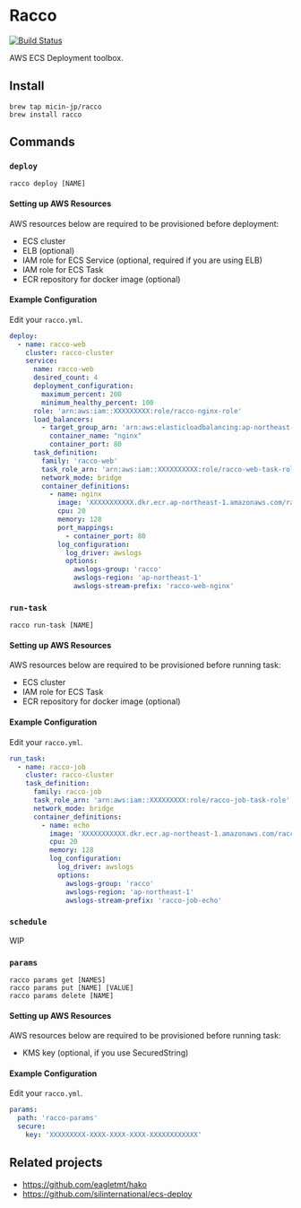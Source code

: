 
# Racco

[![Build Status](https://travis-ci.org/micin-jp/racco.svg?branch=master)](https://travis-ci.org/micin-jp/racco)

AWS ECS Deployment toolbox.

## Install

```
brew tap micin-jp/racco
brew install racco
```

## Commands

### `deploy`

```racco deploy [NAME]```

#### Setting up AWS Resources

AWS resources below are required to be provisioned before deployment:

- ECS cluster
- ELB (optional)
- IAM role for ECS Service (optional, required if you are using ELB)
- IAM role for ECS Task
- ECR repository for docker image (optional)

#### Example Configuration

Edit your `racco.yml`.

```yml:racco.yml
deploy:
  - name: racco-web
    cluster: racco-cluster
    service:
      name: racco-web
      desired_count: 4
      deployment_configuration:
        maximum_percent: 200
        minimum_healthy_percent: 100
      role: 'arn:aws:iam::XXXXXXXXX:role/racco-nginx-role'
      load_balancers:
        - target_group_arn: 'arn:aws:elasticloadbalancing:ap-northeast-1:XXXXXXXX:targetgroup/racco-web/XXXXXXXXXXX'
          container_name: "nginx"
          container_port: 80
      task_definition:
        family: 'racco-web'
        task_role_arn: 'arn:aws:iam::XXXXXXXXXX:role/racco-web-task-role'
        network_mode: bridge
        container_definitions:
          - name: nginx
            image: 'XXXXXXXXXXX.dkr.ecr.ap-northeast-1.amazonaws.com/racco/nginx:latest'
            cpu: 20
            memory: 128
            port_mappings:
              - container_port: 80
            log_configuration:
              log_driver: awslogs
              options:
                awslogs-group: 'racco'
                awslogs-region: 'ap-northeast-1'
                awslogs-stream-prefix: 'racco-web-nginx'
```

### `run-task`

```racco run-task [NAME]```

#### Setting up AWS Resources

AWS resources below are required to be provisioned before running task:

- ECS cluster
- IAM role for ECS Task
- ECR repository for docker image (optional)

#### Example Configuration

Edit your `racco.yml`.

```yml:racco.yml
run_task:
  - name: racco-job
    cluster: racco-cluster
    task_definition:
      family: racco-job
      task_role_arn: 'arn:aws:iam::XXXXXXXXX:role/racco-job-task-role'
      network_mode: bridge
      container_definitions:
        - name: echo
          image: 'XXXXXXXXXXX.dkr.ecr.ap-northeast-1.amazonaws.com/racco/echo:latest'
          cpu: 20
          memory: 128
          log_configuration:
            log_driver: awslogs
            options:
              awslogs-group: 'racco'
              awslogs-region: 'ap-northeast-1'
              awslogs-stream-prefix: 'racco-job-echo'
```

### `schedule`

WIP

### `params`

```
racco params get [NAMES]
racco params put [NAME] [VALUE]
racco params delete [NAME]
```

#### Setting up AWS Resources

AWS resources below are required to be provisioned before running task:

- KMS key (optional, if you use SecuredString)

#### Example Configuration

Edit your `racco.yml`.

```yml:racco.yml
params:
  path: 'racco-params'
  secure:
    key: 'XXXXXXXXX-XXXX-XXXX-XXXX-XXXXXXXXXXXX'
```



## Related projects

- https://github.com/eagletmt/hako
- https://github.com/silinternational/ecs-deploy
